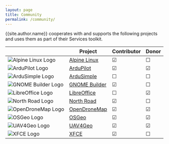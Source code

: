 ```yaml
---
layout: page
title: Community
permalink: /community/
---
```

{{site.author.name}} cooperates with and supports the following projects and uses them as part of their Services toolkit.

|     | Project | Contributor  | Donor |
|-----|---------|--------------|-------|
| ![Alpine Linux Logo]({{site.url}}assets/images/Community/Alpine_Linux.svg) | [Alpine Linux](https://www.alpinelinux.org) | ☑ | ☐ |
| ![ArduPilot Logo]({{site.url}}assets/images/Community/ArduPilot_Logo.svg) | [ArduPilot](https://www.ardupilot.org) | ☑ | ☑ |
| ![ArduSimple Logo]({{site.url}}assets/images/Community/ArduSimple.svg) | [ArduSimple](https://www.ardusimple.com) | ☐ | ☐ |
| ![GNOME Builder Logo]({{site.url}}assets/images/Community/GNOME_Builder.svg) | [GNOME Builder](https://wiki.gnome.org/Apps/Builder) | ☑ | ☐ |
| ![LibreOffice Logo]({{site.url}}assets/images/Community/LibreOffice_Logo_Flat.svg) | [LibreOffice](https://www.libreoffice.org) | ☐ | ☑ |
| ![North Road Logo]({{site.url}}assets/images/Community/NorthRoad.svg) | [North Road](https://www.north-road.com) | ☑ | ☐ |
| ![OpenDroneMap Logo]({{site.url}}assets/images/Community/odm-logo.svg) | [OpenDroneMap](https://www.opendronemap.org) | ☑ | ☑ |
| ![OSGeo Logo]({{site.url}}assets/images/Community/OSGeo_Logo.svg) | [OSGeo](https://www.osgeo.org) | ☑ | ☑ |
| ![UAV4Geo Logo]({{site.url}}assets/images/Community/UAV4Geo_Logo.svg) | [UAV4Geo](https://www.uav4geo.com) | ☑ | ☑ |
| ![XFCE Logo]({{site.url}}assets/images/Community/Xfce_logo.svg) | [XFCE](https://www.xfce.org) | ☑ | ☐ |
